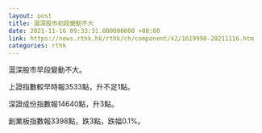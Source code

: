 ```yaml
---
layout: post
title: 滬深股市初段變動不大
date: 2021-11-16 09:33:31.000000000 +08:00
link: https://news.rthk.hk/rthk/ch/component/k2/1619998-20211116.htm
categories: rthk
---
```


滬深股市早段變動不大。

上證指數較早時報3533點，升不足1點。

深證成份指數報14640點，升3點。

創業板指數報3398點，跌3點，跌幅0.1%。
